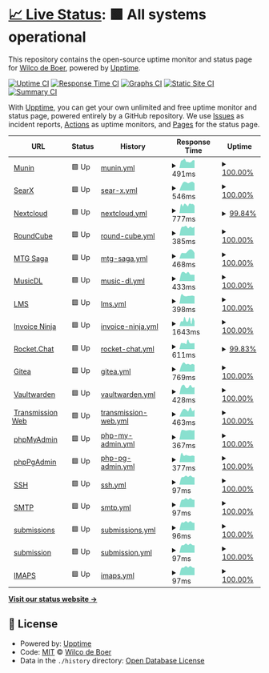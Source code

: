 # [📈 Live Status](https://uptime.wicloz.rocks): <!--live status--> **🟩 All systems operational**

This repository contains the open-source uptime monitor and status page for [Wilco de Boer](https://uptime.wicloz.rocks), powered by [Upptime](https://github.com/upptime/upptime).

[![Uptime CI](https://github.com/Wicloz/upptime/workflows/Uptime%20CI/badge.svg)](https://github.com/Wicloz/upptime/actions?query=workflow%3A%22Uptime+CI%22)
[![Response Time CI](https://github.com/Wicloz/upptime/workflows/Response%20Time%20CI/badge.svg)](https://github.com/Wicloz/upptime/actions?query=workflow%3A%22Response+Time+CI%22)
[![Graphs CI](https://github.com/Wicloz/upptime/workflows/Graphs%20CI/badge.svg)](https://github.com/Wicloz/upptime/actions?query=workflow%3A%22Graphs+CI%22)
[![Static Site CI](https://github.com/Wicloz/upptime/workflows/Static%20Site%20CI/badge.svg)](https://github.com/Wicloz/upptime/actions?query=workflow%3A%22Static+Site+CI%22)
[![Summary CI](https://github.com/Wicloz/upptime/workflows/Summary%20CI/badge.svg)](https://github.com/Wicloz/upptime/actions?query=workflow%3A%22Summary+CI%22)

With [Upptime](https://upptime.js.org), you can get your own unlimited and free uptime monitor and status page, powered entirely by a GitHub repository. We use [Issues](https://github.com/Wicloz/upptime/issues) as incident reports, [Actions](https://github.com/Wicloz/upptime/actions) as uptime monitors, and [Pages](https://uptime.wicloz.rocks) for the status page.

<!--start: status pages-->
<!-- This summary is generated by Upptime (https://github.com/upptime/upptime) -->
<!-- Do not edit this manually, your changes will be overwritten -->
<!-- prettier-ignore -->
| URL | Status | History | Response Time | Uptime |
| --- | ------ | ------- | ------------- | ------ |
| <img alt="" src="https://icons.duckduckgo.com/ip3/munin.wicloz.rocks.ico" height="13"> [Munin](https://munin.wicloz.rocks/) | 🟩 Up | [munin.yml](https://github.com/Wicloz/upptime/commits/HEAD/history/munin.yml) | <details><summary><img alt="Response time graph" src="./graphs/munin/response-time-week.png" height="20"> 491ms</summary><br><a href="https://uptime.wicloz.rocks/history/munin"><img alt="Response time 587" src="https://img.shields.io/endpoint?url=https%3A%2F%2Fraw.githubusercontent.com%2FWicloz%2Fupptime%2FHEAD%2Fapi%2Fmunin%2Fresponse-time.json"></a><br><a href="https://uptime.wicloz.rocks/history/munin"><img alt="24-hour response time 512" src="https://img.shields.io/endpoint?url=https%3A%2F%2Fraw.githubusercontent.com%2FWicloz%2Fupptime%2FHEAD%2Fapi%2Fmunin%2Fresponse-time-day.json"></a><br><a href="https://uptime.wicloz.rocks/history/munin"><img alt="7-day response time 491" src="https://img.shields.io/endpoint?url=https%3A%2F%2Fraw.githubusercontent.com%2FWicloz%2Fupptime%2FHEAD%2Fapi%2Fmunin%2Fresponse-time-week.json"></a><br><a href="https://uptime.wicloz.rocks/history/munin"><img alt="30-day response time 584" src="https://img.shields.io/endpoint?url=https%3A%2F%2Fraw.githubusercontent.com%2FWicloz%2Fupptime%2FHEAD%2Fapi%2Fmunin%2Fresponse-time-month.json"></a><br><a href="https://uptime.wicloz.rocks/history/munin"><img alt="1-year response time 587" src="https://img.shields.io/endpoint?url=https%3A%2F%2Fraw.githubusercontent.com%2FWicloz%2Fupptime%2FHEAD%2Fapi%2Fmunin%2Fresponse-time-year.json"></a></details> | <details><summary><a href="https://uptime.wicloz.rocks/history/munin">100.00%</a></summary><a href="https://uptime.wicloz.rocks/history/munin"><img alt="All-time uptime 99.24%" src="https://img.shields.io/endpoint?url=https%3A%2F%2Fraw.githubusercontent.com%2FWicloz%2Fupptime%2FHEAD%2Fapi%2Fmunin%2Fuptime.json"></a><br><a href="https://uptime.wicloz.rocks/history/munin"><img alt="24-hour uptime 100.00%" src="https://img.shields.io/endpoint?url=https%3A%2F%2Fraw.githubusercontent.com%2FWicloz%2Fupptime%2FHEAD%2Fapi%2Fmunin%2Fuptime-day.json"></a><br><a href="https://uptime.wicloz.rocks/history/munin"><img alt="7-day uptime 100.00%" src="https://img.shields.io/endpoint?url=https%3A%2F%2Fraw.githubusercontent.com%2FWicloz%2Fupptime%2FHEAD%2Fapi%2Fmunin%2Fuptime-week.json"></a><br><a href="https://uptime.wicloz.rocks/history/munin"><img alt="30-day uptime 99.43%" src="https://img.shields.io/endpoint?url=https%3A%2F%2Fraw.githubusercontent.com%2FWicloz%2Fupptime%2FHEAD%2Fapi%2Fmunin%2Fuptime-month.json"></a><br><a href="https://uptime.wicloz.rocks/history/munin"><img alt="1-year uptime 99.24%" src="https://img.shields.io/endpoint?url=https%3A%2F%2Fraw.githubusercontent.com%2FWicloz%2Fupptime%2FHEAD%2Fapi%2Fmunin%2Fuptime-year.json"></a></details>
| <img alt="" src="https://icons.duckduckgo.com/ip3/searx.wicloz.rocks.ico" height="13"> [SearX](https://searx.wicloz.rocks/) | 🟩 Up | [sear-x.yml](https://github.com/Wicloz/upptime/commits/HEAD/history/sear-x.yml) | <details><summary><img alt="Response time graph" src="./graphs/sear-x/response-time-week.png" height="20"> 546ms</summary><br><a href="https://uptime.wicloz.rocks/history/sear-x"><img alt="Response time 584" src="https://img.shields.io/endpoint?url=https%3A%2F%2Fraw.githubusercontent.com%2FWicloz%2Fupptime%2FHEAD%2Fapi%2Fsear-x%2Fresponse-time.json"></a><br><a href="https://uptime.wicloz.rocks/history/sear-x"><img alt="24-hour response time 469" src="https://img.shields.io/endpoint?url=https%3A%2F%2Fraw.githubusercontent.com%2FWicloz%2Fupptime%2FHEAD%2Fapi%2Fsear-x%2Fresponse-time-day.json"></a><br><a href="https://uptime.wicloz.rocks/history/sear-x"><img alt="7-day response time 546" src="https://img.shields.io/endpoint?url=https%3A%2F%2Fraw.githubusercontent.com%2FWicloz%2Fupptime%2FHEAD%2Fapi%2Fsear-x%2Fresponse-time-week.json"></a><br><a href="https://uptime.wicloz.rocks/history/sear-x"><img alt="30-day response time 580" src="https://img.shields.io/endpoint?url=https%3A%2F%2Fraw.githubusercontent.com%2FWicloz%2Fupptime%2FHEAD%2Fapi%2Fsear-x%2Fresponse-time-month.json"></a><br><a href="https://uptime.wicloz.rocks/history/sear-x"><img alt="1-year response time 584" src="https://img.shields.io/endpoint?url=https%3A%2F%2Fraw.githubusercontent.com%2FWicloz%2Fupptime%2FHEAD%2Fapi%2Fsear-x%2Fresponse-time-year.json"></a></details> | <details><summary><a href="https://uptime.wicloz.rocks/history/sear-x">100.00%</a></summary><a href="https://uptime.wicloz.rocks/history/sear-x"><img alt="All-time uptime 96.11%" src="https://img.shields.io/endpoint?url=https%3A%2F%2Fraw.githubusercontent.com%2FWicloz%2Fupptime%2FHEAD%2Fapi%2Fsear-x%2Fuptime.json"></a><br><a href="https://uptime.wicloz.rocks/history/sear-x"><img alt="24-hour uptime 100.00%" src="https://img.shields.io/endpoint?url=https%3A%2F%2Fraw.githubusercontent.com%2FWicloz%2Fupptime%2FHEAD%2Fapi%2Fsear-x%2Fuptime-day.json"></a><br><a href="https://uptime.wicloz.rocks/history/sear-x"><img alt="7-day uptime 100.00%" src="https://img.shields.io/endpoint?url=https%3A%2F%2Fraw.githubusercontent.com%2FWicloz%2Fupptime%2FHEAD%2Fapi%2Fsear-x%2Fuptime-week.json"></a><br><a href="https://uptime.wicloz.rocks/history/sear-x"><img alt="30-day uptime 99.43%" src="https://img.shields.io/endpoint?url=https%3A%2F%2Fraw.githubusercontent.com%2FWicloz%2Fupptime%2FHEAD%2Fapi%2Fsear-x%2Fuptime-month.json"></a><br><a href="https://uptime.wicloz.rocks/history/sear-x"><img alt="1-year uptime 96.11%" src="https://img.shields.io/endpoint?url=https%3A%2F%2Fraw.githubusercontent.com%2FWicloz%2Fupptime%2FHEAD%2Fapi%2Fsear-x%2Fuptime-year.json"></a></details>
| <img alt="" src="https://icons.duckduckgo.com/ip3/cloud.wicloz.rocks.ico" height="13"> [Nextcloud](https://cloud.wicloz.rocks/) | 🟩 Up | [nextcloud.yml](https://github.com/Wicloz/upptime/commits/HEAD/history/nextcloud.yml) | <details><summary><img alt="Response time graph" src="./graphs/nextcloud/response-time-week.png" height="20"> 777ms</summary><br><a href="https://uptime.wicloz.rocks/history/nextcloud"><img alt="Response time 760" src="https://img.shields.io/endpoint?url=https%3A%2F%2Fraw.githubusercontent.com%2FWicloz%2Fupptime%2FHEAD%2Fapi%2Fnextcloud%2Fresponse-time.json"></a><br><a href="https://uptime.wicloz.rocks/history/nextcloud"><img alt="24-hour response time 1121" src="https://img.shields.io/endpoint?url=https%3A%2F%2Fraw.githubusercontent.com%2FWicloz%2Fupptime%2FHEAD%2Fapi%2Fnextcloud%2Fresponse-time-day.json"></a><br><a href="https://uptime.wicloz.rocks/history/nextcloud"><img alt="7-day response time 777" src="https://img.shields.io/endpoint?url=https%3A%2F%2Fraw.githubusercontent.com%2FWicloz%2Fupptime%2FHEAD%2Fapi%2Fnextcloud%2Fresponse-time-week.json"></a><br><a href="https://uptime.wicloz.rocks/history/nextcloud"><img alt="30-day response time 891" src="https://img.shields.io/endpoint?url=https%3A%2F%2Fraw.githubusercontent.com%2FWicloz%2Fupptime%2FHEAD%2Fapi%2Fnextcloud%2Fresponse-time-month.json"></a><br><a href="https://uptime.wicloz.rocks/history/nextcloud"><img alt="1-year response time 760" src="https://img.shields.io/endpoint?url=https%3A%2F%2Fraw.githubusercontent.com%2FWicloz%2Fupptime%2FHEAD%2Fapi%2Fnextcloud%2Fresponse-time-year.json"></a></details> | <details><summary><a href="https://uptime.wicloz.rocks/history/nextcloud">99.84%</a></summary><a href="https://uptime.wicloz.rocks/history/nextcloud"><img alt="All-time uptime 98.98%" src="https://img.shields.io/endpoint?url=https%3A%2F%2Fraw.githubusercontent.com%2FWicloz%2Fupptime%2FHEAD%2Fapi%2Fnextcloud%2Fuptime.json"></a><br><a href="https://uptime.wicloz.rocks/history/nextcloud"><img alt="24-hour uptime 100.00%" src="https://img.shields.io/endpoint?url=https%3A%2F%2Fraw.githubusercontent.com%2FWicloz%2Fupptime%2FHEAD%2Fapi%2Fnextcloud%2Fuptime-day.json"></a><br><a href="https://uptime.wicloz.rocks/history/nextcloud"><img alt="7-day uptime 99.84%" src="https://img.shields.io/endpoint?url=https%3A%2F%2Fraw.githubusercontent.com%2FWicloz%2Fupptime%2FHEAD%2Fapi%2Fnextcloud%2Fuptime-week.json"></a><br><a href="https://uptime.wicloz.rocks/history/nextcloud"><img alt="30-day uptime 99.40%" src="https://img.shields.io/endpoint?url=https%3A%2F%2Fraw.githubusercontent.com%2FWicloz%2Fupptime%2FHEAD%2Fapi%2Fnextcloud%2Fuptime-month.json"></a><br><a href="https://uptime.wicloz.rocks/history/nextcloud"><img alt="1-year uptime 98.98%" src="https://img.shields.io/endpoint?url=https%3A%2F%2Fraw.githubusercontent.com%2FWicloz%2Fupptime%2FHEAD%2Fapi%2Fnextcloud%2Fuptime-year.json"></a></details>
| <img alt="" src="https://icons.duckduckgo.com/ip3/peamail.net.ico" height="13"> [RoundCube](https://peamail.net/) | 🟩 Up | [round-cube.yml](https://github.com/Wicloz/upptime/commits/HEAD/history/round-cube.yml) | <details><summary><img alt="Response time graph" src="./graphs/round-cube/response-time-week.png" height="20"> 385ms</summary><br><a href="https://uptime.wicloz.rocks/history/round-cube"><img alt="Response time 444" src="https://img.shields.io/endpoint?url=https%3A%2F%2Fraw.githubusercontent.com%2FWicloz%2Fupptime%2FHEAD%2Fapi%2Fround-cube%2Fresponse-time.json"></a><br><a href="https://uptime.wicloz.rocks/history/round-cube"><img alt="24-hour response time 413" src="https://img.shields.io/endpoint?url=https%3A%2F%2Fraw.githubusercontent.com%2FWicloz%2Fupptime%2FHEAD%2Fapi%2Fround-cube%2Fresponse-time-day.json"></a><br><a href="https://uptime.wicloz.rocks/history/round-cube"><img alt="7-day response time 385" src="https://img.shields.io/endpoint?url=https%3A%2F%2Fraw.githubusercontent.com%2FWicloz%2Fupptime%2FHEAD%2Fapi%2Fround-cube%2Fresponse-time-week.json"></a><br><a href="https://uptime.wicloz.rocks/history/round-cube"><img alt="30-day response time 429" src="https://img.shields.io/endpoint?url=https%3A%2F%2Fraw.githubusercontent.com%2FWicloz%2Fupptime%2FHEAD%2Fapi%2Fround-cube%2Fresponse-time-month.json"></a><br><a href="https://uptime.wicloz.rocks/history/round-cube"><img alt="1-year response time 444" src="https://img.shields.io/endpoint?url=https%3A%2F%2Fraw.githubusercontent.com%2FWicloz%2Fupptime%2FHEAD%2Fapi%2Fround-cube%2Fresponse-time-year.json"></a></details> | <details><summary><a href="https://uptime.wicloz.rocks/history/round-cube">100.00%</a></summary><a href="https://uptime.wicloz.rocks/history/round-cube"><img alt="All-time uptime 99.32%" src="https://img.shields.io/endpoint?url=https%3A%2F%2Fraw.githubusercontent.com%2FWicloz%2Fupptime%2FHEAD%2Fapi%2Fround-cube%2Fuptime.json"></a><br><a href="https://uptime.wicloz.rocks/history/round-cube"><img alt="24-hour uptime 100.00%" src="https://img.shields.io/endpoint?url=https%3A%2F%2Fraw.githubusercontent.com%2FWicloz%2Fupptime%2FHEAD%2Fapi%2Fround-cube%2Fuptime-day.json"></a><br><a href="https://uptime.wicloz.rocks/history/round-cube"><img alt="7-day uptime 100.00%" src="https://img.shields.io/endpoint?url=https%3A%2F%2Fraw.githubusercontent.com%2FWicloz%2Fupptime%2FHEAD%2Fapi%2Fround-cube%2Fuptime-week.json"></a><br><a href="https://uptime.wicloz.rocks/history/round-cube"><img alt="30-day uptime 99.44%" src="https://img.shields.io/endpoint?url=https%3A%2F%2Fraw.githubusercontent.com%2FWicloz%2Fupptime%2FHEAD%2Fapi%2Fround-cube%2Fuptime-month.json"></a><br><a href="https://uptime.wicloz.rocks/history/round-cube"><img alt="1-year uptime 99.32%" src="https://img.shields.io/endpoint?url=https%3A%2F%2Fraw.githubusercontent.com%2FWicloz%2Fupptime%2FHEAD%2Fapi%2Fround-cube%2Fuptime-year.json"></a></details>
| <img alt="" src="https://icons.duckduckgo.com/ip3/mtgsaga.wicloz.rocks.ico" height="13"> [MTG Saga](https://mtgsaga.wicloz.rocks/) | 🟩 Up | [mtg-saga.yml](https://github.com/Wicloz/upptime/commits/HEAD/history/mtg-saga.yml) | <details><summary><img alt="Response time graph" src="./graphs/mtg-saga/response-time-week.png" height="20"> 468ms</summary><br><a href="https://uptime.wicloz.rocks/history/mtg-saga"><img alt="Response time 522" src="https://img.shields.io/endpoint?url=https%3A%2F%2Fraw.githubusercontent.com%2FWicloz%2Fupptime%2FHEAD%2Fapi%2Fmtg-saga%2Fresponse-time.json"></a><br><a href="https://uptime.wicloz.rocks/history/mtg-saga"><img alt="24-hour response time 366" src="https://img.shields.io/endpoint?url=https%3A%2F%2Fraw.githubusercontent.com%2FWicloz%2Fupptime%2FHEAD%2Fapi%2Fmtg-saga%2Fresponse-time-day.json"></a><br><a href="https://uptime.wicloz.rocks/history/mtg-saga"><img alt="7-day response time 468" src="https://img.shields.io/endpoint?url=https%3A%2F%2Fraw.githubusercontent.com%2FWicloz%2Fupptime%2FHEAD%2Fapi%2Fmtg-saga%2Fresponse-time-week.json"></a><br><a href="https://uptime.wicloz.rocks/history/mtg-saga"><img alt="30-day response time 530" src="https://img.shields.io/endpoint?url=https%3A%2F%2Fraw.githubusercontent.com%2FWicloz%2Fupptime%2FHEAD%2Fapi%2Fmtg-saga%2Fresponse-time-month.json"></a><br><a href="https://uptime.wicloz.rocks/history/mtg-saga"><img alt="1-year response time 522" src="https://img.shields.io/endpoint?url=https%3A%2F%2Fraw.githubusercontent.com%2FWicloz%2Fupptime%2FHEAD%2Fapi%2Fmtg-saga%2Fresponse-time-year.json"></a></details> | <details><summary><a href="https://uptime.wicloz.rocks/history/mtg-saga">100.00%</a></summary><a href="https://uptime.wicloz.rocks/history/mtg-saga"><img alt="All-time uptime 99.17%" src="https://img.shields.io/endpoint?url=https%3A%2F%2Fraw.githubusercontent.com%2FWicloz%2Fupptime%2FHEAD%2Fapi%2Fmtg-saga%2Fuptime.json"></a><br><a href="https://uptime.wicloz.rocks/history/mtg-saga"><img alt="24-hour uptime 100.00%" src="https://img.shields.io/endpoint?url=https%3A%2F%2Fraw.githubusercontent.com%2FWicloz%2Fupptime%2FHEAD%2Fapi%2Fmtg-saga%2Fuptime-day.json"></a><br><a href="https://uptime.wicloz.rocks/history/mtg-saga"><img alt="7-day uptime 100.00%" src="https://img.shields.io/endpoint?url=https%3A%2F%2Fraw.githubusercontent.com%2FWicloz%2Fupptime%2FHEAD%2Fapi%2Fmtg-saga%2Fuptime-week.json"></a><br><a href="https://uptime.wicloz.rocks/history/mtg-saga"><img alt="30-day uptime 99.45%" src="https://img.shields.io/endpoint?url=https%3A%2F%2Fraw.githubusercontent.com%2FWicloz%2Fupptime%2FHEAD%2Fapi%2Fmtg-saga%2Fuptime-month.json"></a><br><a href="https://uptime.wicloz.rocks/history/mtg-saga"><img alt="1-year uptime 99.17%" src="https://img.shields.io/endpoint?url=https%3A%2F%2Fraw.githubusercontent.com%2FWicloz%2Fupptime%2FHEAD%2Fapi%2Fmtg-saga%2Fuptime-year.json"></a></details>
| <img alt="" src="https://icons.duckduckgo.com/ip3/musicdl.wicloz.rocks.ico" height="13"> [MusicDL](https://musicdl.wicloz.rocks/) | 🟩 Up | [music-dl.yml](https://github.com/Wicloz/upptime/commits/HEAD/history/music-dl.yml) | <details><summary><img alt="Response time graph" src="./graphs/music-dl/response-time-week.png" height="20"> 433ms</summary><br><a href="https://uptime.wicloz.rocks/history/music-dl"><img alt="Response time 505" src="https://img.shields.io/endpoint?url=https%3A%2F%2Fraw.githubusercontent.com%2FWicloz%2Fupptime%2FHEAD%2Fapi%2Fmusic-dl%2Fresponse-time.json"></a><br><a href="https://uptime.wicloz.rocks/history/music-dl"><img alt="24-hour response time 377" src="https://img.shields.io/endpoint?url=https%3A%2F%2Fraw.githubusercontent.com%2FWicloz%2Fupptime%2FHEAD%2Fapi%2Fmusic-dl%2Fresponse-time-day.json"></a><br><a href="https://uptime.wicloz.rocks/history/music-dl"><img alt="7-day response time 433" src="https://img.shields.io/endpoint?url=https%3A%2F%2Fraw.githubusercontent.com%2FWicloz%2Fupptime%2FHEAD%2Fapi%2Fmusic-dl%2Fresponse-time-week.json"></a><br><a href="https://uptime.wicloz.rocks/history/music-dl"><img alt="30-day response time 529" src="https://img.shields.io/endpoint?url=https%3A%2F%2Fraw.githubusercontent.com%2FWicloz%2Fupptime%2FHEAD%2Fapi%2Fmusic-dl%2Fresponse-time-month.json"></a><br><a href="https://uptime.wicloz.rocks/history/music-dl"><img alt="1-year response time 505" src="https://img.shields.io/endpoint?url=https%3A%2F%2Fraw.githubusercontent.com%2FWicloz%2Fupptime%2FHEAD%2Fapi%2Fmusic-dl%2Fresponse-time-year.json"></a></details> | <details><summary><a href="https://uptime.wicloz.rocks/history/music-dl">100.00%</a></summary><a href="https://uptime.wicloz.rocks/history/music-dl"><img alt="All-time uptime 98.60%" src="https://img.shields.io/endpoint?url=https%3A%2F%2Fraw.githubusercontent.com%2FWicloz%2Fupptime%2FHEAD%2Fapi%2Fmusic-dl%2Fuptime.json"></a><br><a href="https://uptime.wicloz.rocks/history/music-dl"><img alt="24-hour uptime 100.00%" src="https://img.shields.io/endpoint?url=https%3A%2F%2Fraw.githubusercontent.com%2FWicloz%2Fupptime%2FHEAD%2Fapi%2Fmusic-dl%2Fuptime-day.json"></a><br><a href="https://uptime.wicloz.rocks/history/music-dl"><img alt="7-day uptime 100.00%" src="https://img.shields.io/endpoint?url=https%3A%2F%2Fraw.githubusercontent.com%2FWicloz%2Fupptime%2FHEAD%2Fapi%2Fmusic-dl%2Fuptime-week.json"></a><br><a href="https://uptime.wicloz.rocks/history/music-dl"><img alt="30-day uptime 99.46%" src="https://img.shields.io/endpoint?url=https%3A%2F%2Fraw.githubusercontent.com%2FWicloz%2Fupptime%2FHEAD%2Fapi%2Fmusic-dl%2Fuptime-month.json"></a><br><a href="https://uptime.wicloz.rocks/history/music-dl"><img alt="1-year uptime 98.60%" src="https://img.shields.io/endpoint?url=https%3A%2F%2Fraw.githubusercontent.com%2FWicloz%2Fupptime%2FHEAD%2Fapi%2Fmusic-dl%2Fuptime-year.json"></a></details>
| <img alt="" src="https://icons.duckduckgo.com/ip3/lms.wicloz.rocks.ico" height="13"> [LMS](https://lms.wicloz.rocks/) | 🟩 Up | [lms.yml](https://github.com/Wicloz/upptime/commits/HEAD/history/lms.yml) | <details><summary><img alt="Response time graph" src="./graphs/lms/response-time-week.png" height="20"> 398ms</summary><br><a href="https://uptime.wicloz.rocks/history/lms"><img alt="Response time 513" src="https://img.shields.io/endpoint?url=https%3A%2F%2Fraw.githubusercontent.com%2FWicloz%2Fupptime%2FHEAD%2Fapi%2Flms%2Fresponse-time.json"></a><br><a href="https://uptime.wicloz.rocks/history/lms"><img alt="24-hour response time 530" src="https://img.shields.io/endpoint?url=https%3A%2F%2Fraw.githubusercontent.com%2FWicloz%2Fupptime%2FHEAD%2Fapi%2Flms%2Fresponse-time-day.json"></a><br><a href="https://uptime.wicloz.rocks/history/lms"><img alt="7-day response time 398" src="https://img.shields.io/endpoint?url=https%3A%2F%2Fraw.githubusercontent.com%2FWicloz%2Fupptime%2FHEAD%2Fapi%2Flms%2Fresponse-time-week.json"></a><br><a href="https://uptime.wicloz.rocks/history/lms"><img alt="30-day response time 519" src="https://img.shields.io/endpoint?url=https%3A%2F%2Fraw.githubusercontent.com%2FWicloz%2Fupptime%2FHEAD%2Fapi%2Flms%2Fresponse-time-month.json"></a><br><a href="https://uptime.wicloz.rocks/history/lms"><img alt="1-year response time 513" src="https://img.shields.io/endpoint?url=https%3A%2F%2Fraw.githubusercontent.com%2FWicloz%2Fupptime%2FHEAD%2Fapi%2Flms%2Fresponse-time-year.json"></a></details> | <details><summary><a href="https://uptime.wicloz.rocks/history/lms">100.00%</a></summary><a href="https://uptime.wicloz.rocks/history/lms"><img alt="All-time uptime 98.98%" src="https://img.shields.io/endpoint?url=https%3A%2F%2Fraw.githubusercontent.com%2FWicloz%2Fupptime%2FHEAD%2Fapi%2Flms%2Fuptime.json"></a><br><a href="https://uptime.wicloz.rocks/history/lms"><img alt="24-hour uptime 100.00%" src="https://img.shields.io/endpoint?url=https%3A%2F%2Fraw.githubusercontent.com%2FWicloz%2Fupptime%2FHEAD%2Fapi%2Flms%2Fuptime-day.json"></a><br><a href="https://uptime.wicloz.rocks/history/lms"><img alt="7-day uptime 100.00%" src="https://img.shields.io/endpoint?url=https%3A%2F%2Fraw.githubusercontent.com%2FWicloz%2Fupptime%2FHEAD%2Fapi%2Flms%2Fuptime-week.json"></a><br><a href="https://uptime.wicloz.rocks/history/lms"><img alt="30-day uptime 99.42%" src="https://img.shields.io/endpoint?url=https%3A%2F%2Fraw.githubusercontent.com%2FWicloz%2Fupptime%2FHEAD%2Fapi%2Flms%2Fuptime-month.json"></a><br><a href="https://uptime.wicloz.rocks/history/lms"><img alt="1-year uptime 98.98%" src="https://img.shields.io/endpoint?url=https%3A%2F%2Fraw.githubusercontent.com%2FWicloz%2Fupptime%2FHEAD%2Fapi%2Flms%2Fuptime-year.json"></a></details>
| <img alt="" src="https://icons.duckduckgo.com/ip3/invoices.wicloz.rocks.ico" height="13"> [Invoice Ninja](https://invoices.wicloz.rocks/) | 🟩 Up | [invoice-ninja.yml](https://github.com/Wicloz/upptime/commits/HEAD/history/invoice-ninja.yml) | <details><summary><img alt="Response time graph" src="./graphs/invoice-ninja/response-time-week.png" height="20"> 1643ms</summary><br><a href="https://uptime.wicloz.rocks/history/invoice-ninja"><img alt="Response time 2544" src="https://img.shields.io/endpoint?url=https%3A%2F%2Fraw.githubusercontent.com%2FWicloz%2Fupptime%2FHEAD%2Fapi%2Finvoice-ninja%2Fresponse-time.json"></a><br><a href="https://uptime.wicloz.rocks/history/invoice-ninja"><img alt="24-hour response time 1122" src="https://img.shields.io/endpoint?url=https%3A%2F%2Fraw.githubusercontent.com%2FWicloz%2Fupptime%2FHEAD%2Fapi%2Finvoice-ninja%2Fresponse-time-day.json"></a><br><a href="https://uptime.wicloz.rocks/history/invoice-ninja"><img alt="7-day response time 1643" src="https://img.shields.io/endpoint?url=https%3A%2F%2Fraw.githubusercontent.com%2FWicloz%2Fupptime%2FHEAD%2Fapi%2Finvoice-ninja%2Fresponse-time-week.json"></a><br><a href="https://uptime.wicloz.rocks/history/invoice-ninja"><img alt="30-day response time 2675" src="https://img.shields.io/endpoint?url=https%3A%2F%2Fraw.githubusercontent.com%2FWicloz%2Fupptime%2FHEAD%2Fapi%2Finvoice-ninja%2Fresponse-time-month.json"></a><br><a href="https://uptime.wicloz.rocks/history/invoice-ninja"><img alt="1-year response time 2544" src="https://img.shields.io/endpoint?url=https%3A%2F%2Fraw.githubusercontent.com%2FWicloz%2Fupptime%2FHEAD%2Fapi%2Finvoice-ninja%2Fresponse-time-year.json"></a></details> | <details><summary><a href="https://uptime.wicloz.rocks/history/invoice-ninja">100.00%</a></summary><a href="https://uptime.wicloz.rocks/history/invoice-ninja"><img alt="All-time uptime 99.03%" src="https://img.shields.io/endpoint?url=https%3A%2F%2Fraw.githubusercontent.com%2FWicloz%2Fupptime%2FHEAD%2Fapi%2Finvoice-ninja%2Fuptime.json"></a><br><a href="https://uptime.wicloz.rocks/history/invoice-ninja"><img alt="24-hour uptime 100.00%" src="https://img.shields.io/endpoint?url=https%3A%2F%2Fraw.githubusercontent.com%2FWicloz%2Fupptime%2FHEAD%2Fapi%2Finvoice-ninja%2Fuptime-day.json"></a><br><a href="https://uptime.wicloz.rocks/history/invoice-ninja"><img alt="7-day uptime 100.00%" src="https://img.shields.io/endpoint?url=https%3A%2F%2Fraw.githubusercontent.com%2FWicloz%2Fupptime%2FHEAD%2Fapi%2Finvoice-ninja%2Fuptime-week.json"></a><br><a href="https://uptime.wicloz.rocks/history/invoice-ninja"><img alt="30-day uptime 99.43%" src="https://img.shields.io/endpoint?url=https%3A%2F%2Fraw.githubusercontent.com%2FWicloz%2Fupptime%2FHEAD%2Fapi%2Finvoice-ninja%2Fuptime-month.json"></a><br><a href="https://uptime.wicloz.rocks/history/invoice-ninja"><img alt="1-year uptime 99.03%" src="https://img.shields.io/endpoint?url=https%3A%2F%2Fraw.githubusercontent.com%2FWicloz%2Fupptime%2FHEAD%2Fapi%2Finvoice-ninja%2Fuptime-year.json"></a></details>
| <img alt="" src="https://icons.duckduckgo.com/ip3/chat.wicloz.rocks.ico" height="13"> [Rocket.Chat](https://chat.wicloz.rocks/) | 🟩 Up | [rocket-chat.yml](https://github.com/Wicloz/upptime/commits/HEAD/history/rocket-chat.yml) | <details><summary><img alt="Response time graph" src="./graphs/rocket-chat/response-time-week.png" height="20"> 611ms</summary><br><a href="https://uptime.wicloz.rocks/history/rocket-chat"><img alt="Response time 771" src="https://img.shields.io/endpoint?url=https%3A%2F%2Fraw.githubusercontent.com%2FWicloz%2Fupptime%2FHEAD%2Fapi%2Frocket-chat%2Fresponse-time.json"></a><br><a href="https://uptime.wicloz.rocks/history/rocket-chat"><img alt="24-hour response time 585" src="https://img.shields.io/endpoint?url=https%3A%2F%2Fraw.githubusercontent.com%2FWicloz%2Fupptime%2FHEAD%2Fapi%2Frocket-chat%2Fresponse-time-day.json"></a><br><a href="https://uptime.wicloz.rocks/history/rocket-chat"><img alt="7-day response time 611" src="https://img.shields.io/endpoint?url=https%3A%2F%2Fraw.githubusercontent.com%2FWicloz%2Fupptime%2FHEAD%2Fapi%2Frocket-chat%2Fresponse-time-week.json"></a><br><a href="https://uptime.wicloz.rocks/history/rocket-chat"><img alt="30-day response time 831" src="https://img.shields.io/endpoint?url=https%3A%2F%2Fraw.githubusercontent.com%2FWicloz%2Fupptime%2FHEAD%2Fapi%2Frocket-chat%2Fresponse-time-month.json"></a><br><a href="https://uptime.wicloz.rocks/history/rocket-chat"><img alt="1-year response time 771" src="https://img.shields.io/endpoint?url=https%3A%2F%2Fraw.githubusercontent.com%2FWicloz%2Fupptime%2FHEAD%2Fapi%2Frocket-chat%2Fresponse-time-year.json"></a></details> | <details><summary><a href="https://uptime.wicloz.rocks/history/rocket-chat">99.83%</a></summary><a href="https://uptime.wicloz.rocks/history/rocket-chat"><img alt="All-time uptime 99.29%" src="https://img.shields.io/endpoint?url=https%3A%2F%2Fraw.githubusercontent.com%2FWicloz%2Fupptime%2FHEAD%2Fapi%2Frocket-chat%2Fuptime.json"></a><br><a href="https://uptime.wicloz.rocks/history/rocket-chat"><img alt="24-hour uptime 100.00%" src="https://img.shields.io/endpoint?url=https%3A%2F%2Fraw.githubusercontent.com%2FWicloz%2Fupptime%2FHEAD%2Fapi%2Frocket-chat%2Fuptime-day.json"></a><br><a href="https://uptime.wicloz.rocks/history/rocket-chat"><img alt="7-day uptime 99.83%" src="https://img.shields.io/endpoint?url=https%3A%2F%2Fraw.githubusercontent.com%2FWicloz%2Fupptime%2FHEAD%2Fapi%2Frocket-chat%2Fuptime-week.json"></a><br><a href="https://uptime.wicloz.rocks/history/rocket-chat"><img alt="30-day uptime 99.44%" src="https://img.shields.io/endpoint?url=https%3A%2F%2Fraw.githubusercontent.com%2FWicloz%2Fupptime%2FHEAD%2Fapi%2Frocket-chat%2Fuptime-month.json"></a><br><a href="https://uptime.wicloz.rocks/history/rocket-chat"><img alt="1-year uptime 99.29%" src="https://img.shields.io/endpoint?url=https%3A%2F%2Fraw.githubusercontent.com%2FWicloz%2Fupptime%2FHEAD%2Fapi%2Frocket-chat%2Fuptime-year.json"></a></details>
| <img alt="" src="https://icons.duckduckgo.com/ip3/git.wicloz.rocks.ico" height="13"> [Gitea](https://git.wicloz.rocks/) | 🟩 Up | [gitea.yml](https://github.com/Wicloz/upptime/commits/HEAD/history/gitea.yml) | <details><summary><img alt="Response time graph" src="./graphs/gitea/response-time-week.png" height="20"> 769ms</summary><br><a href="https://uptime.wicloz.rocks/history/gitea"><img alt="Response time 765" src="https://img.shields.io/endpoint?url=https%3A%2F%2Fraw.githubusercontent.com%2FWicloz%2Fupptime%2FHEAD%2Fapi%2Fgitea%2Fresponse-time.json"></a><br><a href="https://uptime.wicloz.rocks/history/gitea"><img alt="24-hour response time 899" src="https://img.shields.io/endpoint?url=https%3A%2F%2Fraw.githubusercontent.com%2FWicloz%2Fupptime%2FHEAD%2Fapi%2Fgitea%2Fresponse-time-day.json"></a><br><a href="https://uptime.wicloz.rocks/history/gitea"><img alt="7-day response time 769" src="https://img.shields.io/endpoint?url=https%3A%2F%2Fraw.githubusercontent.com%2FWicloz%2Fupptime%2FHEAD%2Fapi%2Fgitea%2Fresponse-time-week.json"></a><br><a href="https://uptime.wicloz.rocks/history/gitea"><img alt="30-day response time 775" src="https://img.shields.io/endpoint?url=https%3A%2F%2Fraw.githubusercontent.com%2FWicloz%2Fupptime%2FHEAD%2Fapi%2Fgitea%2Fresponse-time-month.json"></a><br><a href="https://uptime.wicloz.rocks/history/gitea"><img alt="1-year response time 765" src="https://img.shields.io/endpoint?url=https%3A%2F%2Fraw.githubusercontent.com%2FWicloz%2Fupptime%2FHEAD%2Fapi%2Fgitea%2Fresponse-time-year.json"></a></details> | <details><summary><a href="https://uptime.wicloz.rocks/history/gitea">100.00%</a></summary><a href="https://uptime.wicloz.rocks/history/gitea"><img alt="All-time uptime 91.13%" src="https://img.shields.io/endpoint?url=https%3A%2F%2Fraw.githubusercontent.com%2FWicloz%2Fupptime%2FHEAD%2Fapi%2Fgitea%2Fuptime.json"></a><br><a href="https://uptime.wicloz.rocks/history/gitea"><img alt="24-hour uptime 100.00%" src="https://img.shields.io/endpoint?url=https%3A%2F%2Fraw.githubusercontent.com%2FWicloz%2Fupptime%2FHEAD%2Fapi%2Fgitea%2Fuptime-day.json"></a><br><a href="https://uptime.wicloz.rocks/history/gitea"><img alt="7-day uptime 100.00%" src="https://img.shields.io/endpoint?url=https%3A%2F%2Fraw.githubusercontent.com%2FWicloz%2Fupptime%2FHEAD%2Fapi%2Fgitea%2Fuptime-week.json"></a><br><a href="https://uptime.wicloz.rocks/history/gitea"><img alt="30-day uptime 99.48%" src="https://img.shields.io/endpoint?url=https%3A%2F%2Fraw.githubusercontent.com%2FWicloz%2Fupptime%2FHEAD%2Fapi%2Fgitea%2Fuptime-month.json"></a><br><a href="https://uptime.wicloz.rocks/history/gitea"><img alt="1-year uptime 91.13%" src="https://img.shields.io/endpoint?url=https%3A%2F%2Fraw.githubusercontent.com%2FWicloz%2Fupptime%2FHEAD%2Fapi%2Fgitea%2Fuptime-year.json"></a></details>
| <img alt="" src="https://icons.duckduckgo.com/ip3/vault.wicloz.rocks.ico" height="13"> [Vaultwarden](https://vault.wicloz.rocks/) | 🟩 Up | [vaultwarden.yml](https://github.com/Wicloz/upptime/commits/HEAD/history/vaultwarden.yml) | <details><summary><img alt="Response time graph" src="./graphs/vaultwarden/response-time-week.png" height="20"> 428ms</summary><br><a href="https://uptime.wicloz.rocks/history/vaultwarden"><img alt="Response time 493" src="https://img.shields.io/endpoint?url=https%3A%2F%2Fraw.githubusercontent.com%2FWicloz%2Fupptime%2FHEAD%2Fapi%2Fvaultwarden%2Fresponse-time.json"></a><br><a href="https://uptime.wicloz.rocks/history/vaultwarden"><img alt="24-hour response time 373" src="https://img.shields.io/endpoint?url=https%3A%2F%2Fraw.githubusercontent.com%2FWicloz%2Fupptime%2FHEAD%2Fapi%2Fvaultwarden%2Fresponse-time-day.json"></a><br><a href="https://uptime.wicloz.rocks/history/vaultwarden"><img alt="7-day response time 428" src="https://img.shields.io/endpoint?url=https%3A%2F%2Fraw.githubusercontent.com%2FWicloz%2Fupptime%2FHEAD%2Fapi%2Fvaultwarden%2Fresponse-time-week.json"></a><br><a href="https://uptime.wicloz.rocks/history/vaultwarden"><img alt="30-day response time 468" src="https://img.shields.io/endpoint?url=https%3A%2F%2Fraw.githubusercontent.com%2FWicloz%2Fupptime%2FHEAD%2Fapi%2Fvaultwarden%2Fresponse-time-month.json"></a><br><a href="https://uptime.wicloz.rocks/history/vaultwarden"><img alt="1-year response time 493" src="https://img.shields.io/endpoint?url=https%3A%2F%2Fraw.githubusercontent.com%2FWicloz%2Fupptime%2FHEAD%2Fapi%2Fvaultwarden%2Fresponse-time-year.json"></a></details> | <details><summary><a href="https://uptime.wicloz.rocks/history/vaultwarden">100.00%</a></summary><a href="https://uptime.wicloz.rocks/history/vaultwarden"><img alt="All-time uptime 99.37%" src="https://img.shields.io/endpoint?url=https%3A%2F%2Fraw.githubusercontent.com%2FWicloz%2Fupptime%2FHEAD%2Fapi%2Fvaultwarden%2Fuptime.json"></a><br><a href="https://uptime.wicloz.rocks/history/vaultwarden"><img alt="24-hour uptime 100.00%" src="https://img.shields.io/endpoint?url=https%3A%2F%2Fraw.githubusercontent.com%2FWicloz%2Fupptime%2FHEAD%2Fapi%2Fvaultwarden%2Fuptime-day.json"></a><br><a href="https://uptime.wicloz.rocks/history/vaultwarden"><img alt="7-day uptime 100.00%" src="https://img.shields.io/endpoint?url=https%3A%2F%2Fraw.githubusercontent.com%2FWicloz%2Fupptime%2FHEAD%2Fapi%2Fvaultwarden%2Fuptime-week.json"></a><br><a href="https://uptime.wicloz.rocks/history/vaultwarden"><img alt="30-day uptime 99.49%" src="https://img.shields.io/endpoint?url=https%3A%2F%2Fraw.githubusercontent.com%2FWicloz%2Fupptime%2FHEAD%2Fapi%2Fvaultwarden%2Fuptime-month.json"></a><br><a href="https://uptime.wicloz.rocks/history/vaultwarden"><img alt="1-year uptime 99.37%" src="https://img.shields.io/endpoint?url=https%3A%2F%2Fraw.githubusercontent.com%2FWicloz%2Fupptime%2FHEAD%2Fapi%2Fvaultwarden%2Fuptime-year.json"></a></details>
| <img alt="" src="https://icons.duckduckgo.com/ip3/torrents.wicloz.rocks.ico" height="13"> [Transmission Web](https://torrents.wicloz.rocks/) | 🟩 Up | [transmission-web.yml](https://github.com/Wicloz/upptime/commits/HEAD/history/transmission-web.yml) | <details><summary><img alt="Response time graph" src="./graphs/transmission-web/response-time-week.png" height="20"> 463ms</summary><br><a href="https://uptime.wicloz.rocks/history/transmission-web"><img alt="Response time 469" src="https://img.shields.io/endpoint?url=https%3A%2F%2Fraw.githubusercontent.com%2FWicloz%2Fupptime%2FHEAD%2Fapi%2Ftransmission-web%2Fresponse-time.json"></a><br><a href="https://uptime.wicloz.rocks/history/transmission-web"><img alt="24-hour response time 373" src="https://img.shields.io/endpoint?url=https%3A%2F%2Fraw.githubusercontent.com%2FWicloz%2Fupptime%2FHEAD%2Fapi%2Ftransmission-web%2Fresponse-time-day.json"></a><br><a href="https://uptime.wicloz.rocks/history/transmission-web"><img alt="7-day response time 463" src="https://img.shields.io/endpoint?url=https%3A%2F%2Fraw.githubusercontent.com%2FWicloz%2Fupptime%2FHEAD%2Fapi%2Ftransmission-web%2Fresponse-time-week.json"></a><br><a href="https://uptime.wicloz.rocks/history/transmission-web"><img alt="30-day response time 492" src="https://img.shields.io/endpoint?url=https%3A%2F%2Fraw.githubusercontent.com%2FWicloz%2Fupptime%2FHEAD%2Fapi%2Ftransmission-web%2Fresponse-time-month.json"></a><br><a href="https://uptime.wicloz.rocks/history/transmission-web"><img alt="1-year response time 469" src="https://img.shields.io/endpoint?url=https%3A%2F%2Fraw.githubusercontent.com%2FWicloz%2Fupptime%2FHEAD%2Fapi%2Ftransmission-web%2Fresponse-time-year.json"></a></details> | <details><summary><a href="https://uptime.wicloz.rocks/history/transmission-web">100.00%</a></summary><a href="https://uptime.wicloz.rocks/history/transmission-web"><img alt="All-time uptime 98.20%" src="https://img.shields.io/endpoint?url=https%3A%2F%2Fraw.githubusercontent.com%2FWicloz%2Fupptime%2FHEAD%2Fapi%2Ftransmission-web%2Fuptime.json"></a><br><a href="https://uptime.wicloz.rocks/history/transmission-web"><img alt="24-hour uptime 100.00%" src="https://img.shields.io/endpoint?url=https%3A%2F%2Fraw.githubusercontent.com%2FWicloz%2Fupptime%2FHEAD%2Fapi%2Ftransmission-web%2Fuptime-day.json"></a><br><a href="https://uptime.wicloz.rocks/history/transmission-web"><img alt="7-day uptime 100.00%" src="https://img.shields.io/endpoint?url=https%3A%2F%2Fraw.githubusercontent.com%2FWicloz%2Fupptime%2FHEAD%2Fapi%2Ftransmission-web%2Fuptime-week.json"></a><br><a href="https://uptime.wicloz.rocks/history/transmission-web"><img alt="30-day uptime 99.12%" src="https://img.shields.io/endpoint?url=https%3A%2F%2Fraw.githubusercontent.com%2FWicloz%2Fupptime%2FHEAD%2Fapi%2Ftransmission-web%2Fuptime-month.json"></a><br><a href="https://uptime.wicloz.rocks/history/transmission-web"><img alt="1-year uptime 98.20%" src="https://img.shields.io/endpoint?url=https%3A%2F%2Fraw.githubusercontent.com%2FWicloz%2Fupptime%2FHEAD%2Fapi%2Ftransmission-web%2Fuptime-year.json"></a></details>
| <img alt="" src="https://icons.duckduckgo.com/ip3/myadmin.wicloz.rocks.ico" height="13"> [phpMyAdmin](https://myadmin.wicloz.rocks/) | 🟩 Up | [php-my-admin.yml](https://github.com/Wicloz/upptime/commits/HEAD/history/php-my-admin.yml) | <details><summary><img alt="Response time graph" src="./graphs/php-my-admin/response-time-week.png" height="20"> 367ms</summary><br><a href="https://uptime.wicloz.rocks/history/php-my-admin"><img alt="Response time 481" src="https://img.shields.io/endpoint?url=https%3A%2F%2Fraw.githubusercontent.com%2FWicloz%2Fupptime%2FHEAD%2Fapi%2Fphp-my-admin%2Fresponse-time.json"></a><br><a href="https://uptime.wicloz.rocks/history/php-my-admin"><img alt="24-hour response time 348" src="https://img.shields.io/endpoint?url=https%3A%2F%2Fraw.githubusercontent.com%2FWicloz%2Fupptime%2FHEAD%2Fapi%2Fphp-my-admin%2Fresponse-time-day.json"></a><br><a href="https://uptime.wicloz.rocks/history/php-my-admin"><img alt="7-day response time 367" src="https://img.shields.io/endpoint?url=https%3A%2F%2Fraw.githubusercontent.com%2FWicloz%2Fupptime%2FHEAD%2Fapi%2Fphp-my-admin%2Fresponse-time-week.json"></a><br><a href="https://uptime.wicloz.rocks/history/php-my-admin"><img alt="30-day response time 464" src="https://img.shields.io/endpoint?url=https%3A%2F%2Fraw.githubusercontent.com%2FWicloz%2Fupptime%2FHEAD%2Fapi%2Fphp-my-admin%2Fresponse-time-month.json"></a><br><a href="https://uptime.wicloz.rocks/history/php-my-admin"><img alt="1-year response time 481" src="https://img.shields.io/endpoint?url=https%3A%2F%2Fraw.githubusercontent.com%2FWicloz%2Fupptime%2FHEAD%2Fapi%2Fphp-my-admin%2Fresponse-time-year.json"></a></details> | <details><summary><a href="https://uptime.wicloz.rocks/history/php-my-admin">100.00%</a></summary><a href="https://uptime.wicloz.rocks/history/php-my-admin"><img alt="All-time uptime 99.39%" src="https://img.shields.io/endpoint?url=https%3A%2F%2Fraw.githubusercontent.com%2FWicloz%2Fupptime%2FHEAD%2Fapi%2Fphp-my-admin%2Fuptime.json"></a><br><a href="https://uptime.wicloz.rocks/history/php-my-admin"><img alt="24-hour uptime 100.00%" src="https://img.shields.io/endpoint?url=https%3A%2F%2Fraw.githubusercontent.com%2FWicloz%2Fupptime%2FHEAD%2Fapi%2Fphp-my-admin%2Fuptime-day.json"></a><br><a href="https://uptime.wicloz.rocks/history/php-my-admin"><img alt="7-day uptime 100.00%" src="https://img.shields.io/endpoint?url=https%3A%2F%2Fraw.githubusercontent.com%2FWicloz%2Fupptime%2FHEAD%2Fapi%2Fphp-my-admin%2Fuptime-week.json"></a><br><a href="https://uptime.wicloz.rocks/history/php-my-admin"><img alt="30-day uptime 99.50%" src="https://img.shields.io/endpoint?url=https%3A%2F%2Fraw.githubusercontent.com%2FWicloz%2Fupptime%2FHEAD%2Fapi%2Fphp-my-admin%2Fuptime-month.json"></a><br><a href="https://uptime.wicloz.rocks/history/php-my-admin"><img alt="1-year uptime 99.39%" src="https://img.shields.io/endpoint?url=https%3A%2F%2Fraw.githubusercontent.com%2FWicloz%2Fupptime%2FHEAD%2Fapi%2Fphp-my-admin%2Fuptime-year.json"></a></details>
| <img alt="" src="https://icons.duckduckgo.com/ip3/pgadmin.wicloz.rocks.ico" height="13"> [phpPgAdmin](https://pgadmin.wicloz.rocks/) | 🟩 Up | [php-pg-admin.yml](https://github.com/Wicloz/upptime/commits/HEAD/history/php-pg-admin.yml) | <details><summary><img alt="Response time graph" src="./graphs/php-pg-admin/response-time-week.png" height="20"> 377ms</summary><br><a href="https://uptime.wicloz.rocks/history/php-pg-admin"><img alt="Response time 481" src="https://img.shields.io/endpoint?url=https%3A%2F%2Fraw.githubusercontent.com%2FWicloz%2Fupptime%2FHEAD%2Fapi%2Fphp-pg-admin%2Fresponse-time.json"></a><br><a href="https://uptime.wicloz.rocks/history/php-pg-admin"><img alt="24-hour response time 368" src="https://img.shields.io/endpoint?url=https%3A%2F%2Fraw.githubusercontent.com%2FWicloz%2Fupptime%2FHEAD%2Fapi%2Fphp-pg-admin%2Fresponse-time-day.json"></a><br><a href="https://uptime.wicloz.rocks/history/php-pg-admin"><img alt="7-day response time 377" src="https://img.shields.io/endpoint?url=https%3A%2F%2Fraw.githubusercontent.com%2FWicloz%2Fupptime%2FHEAD%2Fapi%2Fphp-pg-admin%2Fresponse-time-week.json"></a><br><a href="https://uptime.wicloz.rocks/history/php-pg-admin"><img alt="30-day response time 448" src="https://img.shields.io/endpoint?url=https%3A%2F%2Fraw.githubusercontent.com%2FWicloz%2Fupptime%2FHEAD%2Fapi%2Fphp-pg-admin%2Fresponse-time-month.json"></a><br><a href="https://uptime.wicloz.rocks/history/php-pg-admin"><img alt="1-year response time 481" src="https://img.shields.io/endpoint?url=https%3A%2F%2Fraw.githubusercontent.com%2FWicloz%2Fupptime%2FHEAD%2Fapi%2Fphp-pg-admin%2Fresponse-time-year.json"></a></details> | <details><summary><a href="https://uptime.wicloz.rocks/history/php-pg-admin">100.00%</a></summary><a href="https://uptime.wicloz.rocks/history/php-pg-admin"><img alt="All-time uptime 99.40%" src="https://img.shields.io/endpoint?url=https%3A%2F%2Fraw.githubusercontent.com%2FWicloz%2Fupptime%2FHEAD%2Fapi%2Fphp-pg-admin%2Fuptime.json"></a><br><a href="https://uptime.wicloz.rocks/history/php-pg-admin"><img alt="24-hour uptime 100.00%" src="https://img.shields.io/endpoint?url=https%3A%2F%2Fraw.githubusercontent.com%2FWicloz%2Fupptime%2FHEAD%2Fapi%2Fphp-pg-admin%2Fuptime-day.json"></a><br><a href="https://uptime.wicloz.rocks/history/php-pg-admin"><img alt="7-day uptime 100.00%" src="https://img.shields.io/endpoint?url=https%3A%2F%2Fraw.githubusercontent.com%2FWicloz%2Fupptime%2FHEAD%2Fapi%2Fphp-pg-admin%2Fuptime-week.json"></a><br><a href="https://uptime.wicloz.rocks/history/php-pg-admin"><img alt="30-day uptime 99.52%" src="https://img.shields.io/endpoint?url=https%3A%2F%2Fraw.githubusercontent.com%2FWicloz%2Fupptime%2FHEAD%2Fapi%2Fphp-pg-admin%2Fuptime-month.json"></a><br><a href="https://uptime.wicloz.rocks/history/php-pg-admin"><img alt="1-year uptime 99.40%" src="https://img.shields.io/endpoint?url=https%3A%2F%2Fraw.githubusercontent.com%2FWicloz%2Fupptime%2FHEAD%2Fapi%2Fphp-pg-admin%2Fuptime-year.json"></a></details>
| <img alt="" src="https://icons.duckduckgo.com/ip3/null.ico" height="13"> [SSH](home.wicloz.rocks) | 🟩 Up | [ssh.yml](https://github.com/Wicloz/upptime/commits/HEAD/history/ssh.yml) | <details><summary><img alt="Response time graph" src="./graphs/ssh/response-time-week.png" height="20"> 97ms</summary><br><a href="https://uptime.wicloz.rocks/history/ssh"><img alt="Response time 127" src="https://img.shields.io/endpoint?url=https%3A%2F%2Fraw.githubusercontent.com%2FWicloz%2Fupptime%2FHEAD%2Fapi%2Fssh%2Fresponse-time.json"></a><br><a href="https://uptime.wicloz.rocks/history/ssh"><img alt="24-hour response time 107" src="https://img.shields.io/endpoint?url=https%3A%2F%2Fraw.githubusercontent.com%2FWicloz%2Fupptime%2FHEAD%2Fapi%2Fssh%2Fresponse-time-day.json"></a><br><a href="https://uptime.wicloz.rocks/history/ssh"><img alt="7-day response time 97" src="https://img.shields.io/endpoint?url=https%3A%2F%2Fraw.githubusercontent.com%2FWicloz%2Fupptime%2FHEAD%2Fapi%2Fssh%2Fresponse-time-week.json"></a><br><a href="https://uptime.wicloz.rocks/history/ssh"><img alt="30-day response time 109" src="https://img.shields.io/endpoint?url=https%3A%2F%2Fraw.githubusercontent.com%2FWicloz%2Fupptime%2FHEAD%2Fapi%2Fssh%2Fresponse-time-month.json"></a><br><a href="https://uptime.wicloz.rocks/history/ssh"><img alt="1-year response time 127" src="https://img.shields.io/endpoint?url=https%3A%2F%2Fraw.githubusercontent.com%2FWicloz%2Fupptime%2FHEAD%2Fapi%2Fssh%2Fresponse-time-year.json"></a></details> | <details><summary><a href="https://uptime.wicloz.rocks/history/ssh">100.00%</a></summary><a href="https://uptime.wicloz.rocks/history/ssh"><img alt="All-time uptime 99.39%" src="https://img.shields.io/endpoint?url=https%3A%2F%2Fraw.githubusercontent.com%2FWicloz%2Fupptime%2FHEAD%2Fapi%2Fssh%2Fuptime.json"></a><br><a href="https://uptime.wicloz.rocks/history/ssh"><img alt="24-hour uptime 100.00%" src="https://img.shields.io/endpoint?url=https%3A%2F%2Fraw.githubusercontent.com%2FWicloz%2Fupptime%2FHEAD%2Fapi%2Fssh%2Fuptime-day.json"></a><br><a href="https://uptime.wicloz.rocks/history/ssh"><img alt="7-day uptime 100.00%" src="https://img.shields.io/endpoint?url=https%3A%2F%2Fraw.githubusercontent.com%2FWicloz%2Fupptime%2FHEAD%2Fapi%2Fssh%2Fuptime-week.json"></a><br><a href="https://uptime.wicloz.rocks/history/ssh"><img alt="30-day uptime 99.53%" src="https://img.shields.io/endpoint?url=https%3A%2F%2Fraw.githubusercontent.com%2FWicloz%2Fupptime%2FHEAD%2Fapi%2Fssh%2Fuptime-month.json"></a><br><a href="https://uptime.wicloz.rocks/history/ssh"><img alt="1-year uptime 99.39%" src="https://img.shields.io/endpoint?url=https%3A%2F%2Fraw.githubusercontent.com%2FWicloz%2Fupptime%2FHEAD%2Fapi%2Fssh%2Fuptime-year.json"></a></details>
| <img alt="" src="https://icons.duckduckgo.com/ip3/null.ico" height="13"> [SMTP](peamail.net) | 🟩 Up | [smtp.yml](https://github.com/Wicloz/upptime/commits/HEAD/history/smtp.yml) | <details><summary><img alt="Response time graph" src="./graphs/smtp/response-time-week.png" height="20"> 97ms</summary><br><a href="https://uptime.wicloz.rocks/history/smtp"><img alt="Response time 129" src="https://img.shields.io/endpoint?url=https%3A%2F%2Fraw.githubusercontent.com%2FWicloz%2Fupptime%2FHEAD%2Fapi%2Fsmtp%2Fresponse-time.json"></a><br><a href="https://uptime.wicloz.rocks/history/smtp"><img alt="24-hour response time 106" src="https://img.shields.io/endpoint?url=https%3A%2F%2Fraw.githubusercontent.com%2FWicloz%2Fupptime%2FHEAD%2Fapi%2Fsmtp%2Fresponse-time-day.json"></a><br><a href="https://uptime.wicloz.rocks/history/smtp"><img alt="7-day response time 97" src="https://img.shields.io/endpoint?url=https%3A%2F%2Fraw.githubusercontent.com%2FWicloz%2Fupptime%2FHEAD%2Fapi%2Fsmtp%2Fresponse-time-week.json"></a><br><a href="https://uptime.wicloz.rocks/history/smtp"><img alt="30-day response time 109" src="https://img.shields.io/endpoint?url=https%3A%2F%2Fraw.githubusercontent.com%2FWicloz%2Fupptime%2FHEAD%2Fapi%2Fsmtp%2Fresponse-time-month.json"></a><br><a href="https://uptime.wicloz.rocks/history/smtp"><img alt="1-year response time 129" src="https://img.shields.io/endpoint?url=https%3A%2F%2Fraw.githubusercontent.com%2FWicloz%2Fupptime%2FHEAD%2Fapi%2Fsmtp%2Fresponse-time-year.json"></a></details> | <details><summary><a href="https://uptime.wicloz.rocks/history/smtp">100.00%</a></summary><a href="https://uptime.wicloz.rocks/history/smtp"><img alt="All-time uptime 99.03%" src="https://img.shields.io/endpoint?url=https%3A%2F%2Fraw.githubusercontent.com%2FWicloz%2Fupptime%2FHEAD%2Fapi%2Fsmtp%2Fuptime.json"></a><br><a href="https://uptime.wicloz.rocks/history/smtp"><img alt="24-hour uptime 100.00%" src="https://img.shields.io/endpoint?url=https%3A%2F%2Fraw.githubusercontent.com%2FWicloz%2Fupptime%2FHEAD%2Fapi%2Fsmtp%2Fuptime-day.json"></a><br><a href="https://uptime.wicloz.rocks/history/smtp"><img alt="7-day uptime 100.00%" src="https://img.shields.io/endpoint?url=https%3A%2F%2Fraw.githubusercontent.com%2FWicloz%2Fupptime%2FHEAD%2Fapi%2Fsmtp%2Fuptime-week.json"></a><br><a href="https://uptime.wicloz.rocks/history/smtp"><img alt="30-day uptime 99.53%" src="https://img.shields.io/endpoint?url=https%3A%2F%2Fraw.githubusercontent.com%2FWicloz%2Fupptime%2FHEAD%2Fapi%2Fsmtp%2Fuptime-month.json"></a><br><a href="https://uptime.wicloz.rocks/history/smtp"><img alt="1-year uptime 99.03%" src="https://img.shields.io/endpoint?url=https%3A%2F%2Fraw.githubusercontent.com%2FWicloz%2Fupptime%2FHEAD%2Fapi%2Fsmtp%2Fuptime-year.json"></a></details>
| <img alt="" src="https://icons.duckduckgo.com/ip3/null.ico" height="13"> [submissions](peamail.net) | 🟩 Up | [submissions.yml](https://github.com/Wicloz/upptime/commits/HEAD/history/submissions.yml) | <details><summary><img alt="Response time graph" src="./graphs/submissions/response-time-week.png" height="20"> 96ms</summary><br><a href="https://uptime.wicloz.rocks/history/submissions"><img alt="Response time 128" src="https://img.shields.io/endpoint?url=https%3A%2F%2Fraw.githubusercontent.com%2FWicloz%2Fupptime%2FHEAD%2Fapi%2Fsubmissions%2Fresponse-time.json"></a><br><a href="https://uptime.wicloz.rocks/history/submissions"><img alt="24-hour response time 106" src="https://img.shields.io/endpoint?url=https%3A%2F%2Fraw.githubusercontent.com%2FWicloz%2Fupptime%2FHEAD%2Fapi%2Fsubmissions%2Fresponse-time-day.json"></a><br><a href="https://uptime.wicloz.rocks/history/submissions"><img alt="7-day response time 96" src="https://img.shields.io/endpoint?url=https%3A%2F%2Fraw.githubusercontent.com%2FWicloz%2Fupptime%2FHEAD%2Fapi%2Fsubmissions%2Fresponse-time-week.json"></a><br><a href="https://uptime.wicloz.rocks/history/submissions"><img alt="30-day response time 109" src="https://img.shields.io/endpoint?url=https%3A%2F%2Fraw.githubusercontent.com%2FWicloz%2Fupptime%2FHEAD%2Fapi%2Fsubmissions%2Fresponse-time-month.json"></a><br><a href="https://uptime.wicloz.rocks/history/submissions"><img alt="1-year response time 128" src="https://img.shields.io/endpoint?url=https%3A%2F%2Fraw.githubusercontent.com%2FWicloz%2Fupptime%2FHEAD%2Fapi%2Fsubmissions%2Fresponse-time-year.json"></a></details> | <details><summary><a href="https://uptime.wicloz.rocks/history/submissions">100.00%</a></summary><a href="https://uptime.wicloz.rocks/history/submissions"><img alt="All-time uptime 99.05%" src="https://img.shields.io/endpoint?url=https%3A%2F%2Fraw.githubusercontent.com%2FWicloz%2Fupptime%2FHEAD%2Fapi%2Fsubmissions%2Fuptime.json"></a><br><a href="https://uptime.wicloz.rocks/history/submissions"><img alt="24-hour uptime 100.00%" src="https://img.shields.io/endpoint?url=https%3A%2F%2Fraw.githubusercontent.com%2FWicloz%2Fupptime%2FHEAD%2Fapi%2Fsubmissions%2Fuptime-day.json"></a><br><a href="https://uptime.wicloz.rocks/history/submissions"><img alt="7-day uptime 100.00%" src="https://img.shields.io/endpoint?url=https%3A%2F%2Fraw.githubusercontent.com%2FWicloz%2Fupptime%2FHEAD%2Fapi%2Fsubmissions%2Fuptime-week.json"></a><br><a href="https://uptime.wicloz.rocks/history/submissions"><img alt="30-day uptime 99.54%" src="https://img.shields.io/endpoint?url=https%3A%2F%2Fraw.githubusercontent.com%2FWicloz%2Fupptime%2FHEAD%2Fapi%2Fsubmissions%2Fuptime-month.json"></a><br><a href="https://uptime.wicloz.rocks/history/submissions"><img alt="1-year uptime 99.05%" src="https://img.shields.io/endpoint?url=https%3A%2F%2Fraw.githubusercontent.com%2FWicloz%2Fupptime%2FHEAD%2Fapi%2Fsubmissions%2Fuptime-year.json"></a></details>
| <img alt="" src="https://icons.duckduckgo.com/ip3/null.ico" height="13"> [submission](peamail.net) | 🟩 Up | [submission.yml](https://github.com/Wicloz/upptime/commits/HEAD/history/submission.yml) | <details><summary><img alt="Response time graph" src="./graphs/submission/response-time-week.png" height="20"> 97ms</summary><br><a href="https://uptime.wicloz.rocks/history/submission"><img alt="Response time 131" src="https://img.shields.io/endpoint?url=https%3A%2F%2Fraw.githubusercontent.com%2FWicloz%2Fupptime%2FHEAD%2Fapi%2Fsubmission%2Fresponse-time.json"></a><br><a href="https://uptime.wicloz.rocks/history/submission"><img alt="24-hour response time 106" src="https://img.shields.io/endpoint?url=https%3A%2F%2Fraw.githubusercontent.com%2FWicloz%2Fupptime%2FHEAD%2Fapi%2Fsubmission%2Fresponse-time-day.json"></a><br><a href="https://uptime.wicloz.rocks/history/submission"><img alt="7-day response time 97" src="https://img.shields.io/endpoint?url=https%3A%2F%2Fraw.githubusercontent.com%2FWicloz%2Fupptime%2FHEAD%2Fapi%2Fsubmission%2Fresponse-time-week.json"></a><br><a href="https://uptime.wicloz.rocks/history/submission"><img alt="30-day response time 109" src="https://img.shields.io/endpoint?url=https%3A%2F%2Fraw.githubusercontent.com%2FWicloz%2Fupptime%2FHEAD%2Fapi%2Fsubmission%2Fresponse-time-month.json"></a><br><a href="https://uptime.wicloz.rocks/history/submission"><img alt="1-year response time 131" src="https://img.shields.io/endpoint?url=https%3A%2F%2Fraw.githubusercontent.com%2FWicloz%2Fupptime%2FHEAD%2Fapi%2Fsubmission%2Fresponse-time-year.json"></a></details> | <details><summary><a href="https://uptime.wicloz.rocks/history/submission">100.00%</a></summary><a href="https://uptime.wicloz.rocks/history/submission"><img alt="All-time uptime 99.05%" src="https://img.shields.io/endpoint?url=https%3A%2F%2Fraw.githubusercontent.com%2FWicloz%2Fupptime%2FHEAD%2Fapi%2Fsubmission%2Fuptime.json"></a><br><a href="https://uptime.wicloz.rocks/history/submission"><img alt="24-hour uptime 100.00%" src="https://img.shields.io/endpoint?url=https%3A%2F%2Fraw.githubusercontent.com%2FWicloz%2Fupptime%2FHEAD%2Fapi%2Fsubmission%2Fuptime-day.json"></a><br><a href="https://uptime.wicloz.rocks/history/submission"><img alt="7-day uptime 100.00%" src="https://img.shields.io/endpoint?url=https%3A%2F%2Fraw.githubusercontent.com%2FWicloz%2Fupptime%2FHEAD%2Fapi%2Fsubmission%2Fuptime-week.json"></a><br><a href="https://uptime.wicloz.rocks/history/submission"><img alt="30-day uptime 99.55%" src="https://img.shields.io/endpoint?url=https%3A%2F%2Fraw.githubusercontent.com%2FWicloz%2Fupptime%2FHEAD%2Fapi%2Fsubmission%2Fuptime-month.json"></a><br><a href="https://uptime.wicloz.rocks/history/submission"><img alt="1-year uptime 99.05%" src="https://img.shields.io/endpoint?url=https%3A%2F%2Fraw.githubusercontent.com%2FWicloz%2Fupptime%2FHEAD%2Fapi%2Fsubmission%2Fuptime-year.json"></a></details>
| <img alt="" src="https://icons.duckduckgo.com/ip3/null.ico" height="13"> [IMAPS](peamail.net) | 🟩 Up | [imaps.yml](https://github.com/Wicloz/upptime/commits/HEAD/history/imaps.yml) | <details><summary><img alt="Response time graph" src="./graphs/imaps/response-time-week.png" height="20"> 97ms</summary><br><a href="https://uptime.wicloz.rocks/history/imaps"><img alt="Response time 127" src="https://img.shields.io/endpoint?url=https%3A%2F%2Fraw.githubusercontent.com%2FWicloz%2Fupptime%2FHEAD%2Fapi%2Fimaps%2Fresponse-time.json"></a><br><a href="https://uptime.wicloz.rocks/history/imaps"><img alt="24-hour response time 106" src="https://img.shields.io/endpoint?url=https%3A%2F%2Fraw.githubusercontent.com%2FWicloz%2Fupptime%2FHEAD%2Fapi%2Fimaps%2Fresponse-time-day.json"></a><br><a href="https://uptime.wicloz.rocks/history/imaps"><img alt="7-day response time 97" src="https://img.shields.io/endpoint?url=https%3A%2F%2Fraw.githubusercontent.com%2FWicloz%2Fupptime%2FHEAD%2Fapi%2Fimaps%2Fresponse-time-week.json"></a><br><a href="https://uptime.wicloz.rocks/history/imaps"><img alt="30-day response time 109" src="https://img.shields.io/endpoint?url=https%3A%2F%2Fraw.githubusercontent.com%2FWicloz%2Fupptime%2FHEAD%2Fapi%2Fimaps%2Fresponse-time-month.json"></a><br><a href="https://uptime.wicloz.rocks/history/imaps"><img alt="1-year response time 127" src="https://img.shields.io/endpoint?url=https%3A%2F%2Fraw.githubusercontent.com%2FWicloz%2Fupptime%2FHEAD%2Fapi%2Fimaps%2Fresponse-time-year.json"></a></details> | <details><summary><a href="https://uptime.wicloz.rocks/history/imaps">100.00%</a></summary><a href="https://uptime.wicloz.rocks/history/imaps"><img alt="All-time uptime 99.09%" src="https://img.shields.io/endpoint?url=https%3A%2F%2Fraw.githubusercontent.com%2FWicloz%2Fupptime%2FHEAD%2Fapi%2Fimaps%2Fuptime.json"></a><br><a href="https://uptime.wicloz.rocks/history/imaps"><img alt="24-hour uptime 100.00%" src="https://img.shields.io/endpoint?url=https%3A%2F%2Fraw.githubusercontent.com%2FWicloz%2Fupptime%2FHEAD%2Fapi%2Fimaps%2Fuptime-day.json"></a><br><a href="https://uptime.wicloz.rocks/history/imaps"><img alt="7-day uptime 100.00%" src="https://img.shields.io/endpoint?url=https%3A%2F%2Fraw.githubusercontent.com%2FWicloz%2Fupptime%2FHEAD%2Fapi%2Fimaps%2Fuptime-week.json"></a><br><a href="https://uptime.wicloz.rocks/history/imaps"><img alt="30-day uptime 99.56%" src="https://img.shields.io/endpoint?url=https%3A%2F%2Fraw.githubusercontent.com%2FWicloz%2Fupptime%2FHEAD%2Fapi%2Fimaps%2Fuptime-month.json"></a><br><a href="https://uptime.wicloz.rocks/history/imaps"><img alt="1-year uptime 99.09%" src="https://img.shields.io/endpoint?url=https%3A%2F%2Fraw.githubusercontent.com%2FWicloz%2Fupptime%2FHEAD%2Fapi%2Fimaps%2Fuptime-year.json"></a></details>

<!--end: status pages-->

[**Visit our status website →**](https://uptime.wicloz.rocks)

## 📄 License

- Powered by: [Upptime](https://github.com/upptime/upptime)
- Code: [MIT](./LICENSE) © [Wilco de Boer](https://uptime.wicloz.rocks)
- Data in the `./history` directory: [Open Database License](https://opendatacommons.org/licenses/odbl/1-0/)
